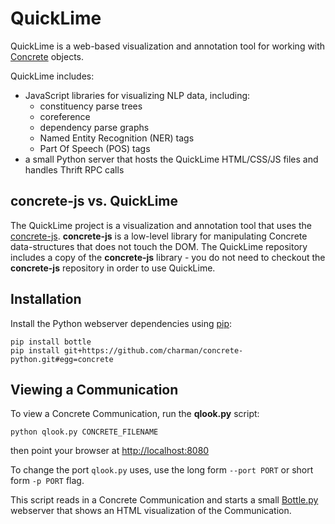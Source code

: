 QuickLime
=========

QuickLime is a web-based visualization and annotation tool for working
with [Concrete](https://gitlab.hltcoe.jhu.edu/concrete/concrete)
objects.

QuickLime includes:

* JavaScript libraries for visualizing NLP data, including:
    * constituency parse trees
    * coreference
    * dependency parse graphs
    * Named Entity Recognition (NER) tags
    * Part Of Speech (POS) tags
* a small Python server that hosts the QuickLime HTML/CSS/JS files and
  handles Thrift RPC calls

concrete-js vs. QuickLime
-------------------------

The QuickLime project is a visualization and annotation tool that uses
the [concrete-js](https://gitlab.hltcoe.jhu.edu/concrete/quicklime).
**concrete-js** is a low-level library for manipulating Concrete
data-structures that does not touch the DOM.  The QuickLime repository
includes a copy of the **concrete-js** library - you do not need to
checkout the **concrete-js** repository in order to use QuickLime.

Installation
------------

Install the Python webserver dependencies using
[pip](http://www.pip-installer.org):

    pip install bottle
    pip install git+https://github.com/charman/concrete-python.git#egg=concrete

Viewing a Communication
-----------------------

To view a Concrete Communication, run the **qlook.py** script:

    python qlook.py CONCRETE_FILENAME

then point your browser at [http://localhost:8080](http://localhost:8080)

To change the port ```qlook.py``` uses, use the long form ```--port PORT``` or
short form ```-p PORT``` flag.

This script reads in a Concrete Communication and starts a small
[Bottle.py](http://bottlepy.org/) webserver that shows an HTML
visualization of the Communication.
